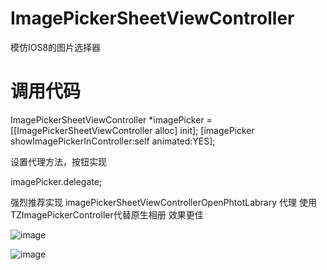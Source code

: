 # ImagePickerSheetViewController
模仿IOS8的图片选择器

# 调用代码
ImagePickerSheetViewController *imagePicker = [[ImagePickerSheetViewController alloc] init];
    [imagePicker showImagePickerInController:self animated:YES];

设置代理方法，按钮实现

imagePicker.delegate;

强烈推荐实现 imagePickerSheetViewControllerOpenPhtotLabrary 代理 使用TZImagePickerController代替原生相册 效果更佳



![image](https://github.com/lincf0912/ImagePickerSheetViewController/raw/master/screenshots/screenshot.png)

![image](https://github.com/lincf0912/ImagePickerSheetViewController/raw/master/screenshots/screenshot.gif)
